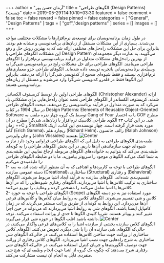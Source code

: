 +++
author = "آرمان حسن پور"
title = "الگوهای طراحی (Design Patterns) چیست؟" 
date = 2019-05-29T14:10:10+03:30
featured = false
comment = false
toc = false
reward = false
pinned = false
categories = [
	"General", "Design Patterns"
]
tags = [
    "gof","design patterns"
]
series = []
images = []
+++

در طول زمان برنامه‌نویسان برای توسعه‌ی نرم‌افزارها با مشکلات مختلفی مواجه می‌شدند. بسیاری از این مشکلات مستقل از زبان‌های برنامه‌نویسی و مشابه هم بودند. بنابراین برای حل این مشکلات راه‌حل‌های مختلفی ارائه شد که به بهترین روش حل و رفع این مشکلات الگوهای طراحی یا Design Pattern می‌گویند. به عبارت دیگر مجموعه‌‌‌ای از بهترین راه‌‌حل‌های مشکلات متداول در فرآیند برنامه‌نویسی نرم‌افزار را الگوهای طراحی می‌نامند. الگوهای طراحی برای حل مشکلات رایج در برنامه‌نویسی شی‌گرا به وسیله‌ی برنامه‌نویسانی باتجربه توسعه داده شده‌اند. الگوهای طراحی جزو معماری‌های نرم‌افزاری نیستند و فقط شیوه‌ای صحیح از کدنویسی شی‌گرا را ارائه می‌دهند. بنابراین این الگوها فقط در قلمرو کدنویسی شی‌گرا وارد می‌شوند و مستقل از زبان‌های برنامه‌نویسی هستند.
<!--more-->

الگوهای طراحی اولین بار توسط کریستوف الکساندر (Christopher Alexander) ارائه شدند. کریستوف الکساندر از الگوهای طراحی تحت عنوان راه‌حل‌هایی برای مشکلاتی یاد می‌کرد که به صورت متداول در فرآیند برنامه‌نویسی رخ می‌دهند. مبحث الگوهای طراحی در سال 1994 در کتاب Design Patterns: Elements of Reusable Object-Oriented Software توسط یک گروه چهار نفره ملقب به Gang of Four یا به اختصار GOF مطرح شد. در این  کتاب ۲۳ الگوی طراحی کلاسیک نرم‌افزار با زبان‌های شی‌گرا مطرح در آن زمان ++C و Smalltalk مورد بحث قرار گرفته است. چهار نویسنده‌ی این کتاب، اریک گاما (Erich Gamma)، ریچارد هلم (Richard Helm)، رالف جانسون (Ralph Johnson) و جان ولیزدس (John Vlissides) هستند.
![Center](/book.jpg#center)
<br>
طبقه‌بندی الگوهای طراحی
به دلیل این که الگوهای طراحی فراوانی وجود دارد نیاز به شیوه‌ای جهت سازماندهی آن‌ها داریم. در این بخش الگوهای طراحی را به گونه‌ای طبقه‌بندی می‌کند که بتوانیم به خانواده‌های الگوهای مربوطه ارجاع نماییم. این طبقه‌بندی به شما کمک می‌کند الگوهای موجود را سریع‌تر بیاموزید. ما با دو ضابطه الگوهای طراحی را طبقه‌بندی می‌کنیم:
<br>
1- الگوهای طراحی با توجه به کاربردها و اهدافی که به آن منظور ارائه شده اند، به سه دسته عمومی سازنده (Creational)، ساختاری (Structural) و رفتاری (Behavioral) تقسیم‌بندی شده‌اند. الگوهای سازنده به فرآیند ایجاد اشیا مربوط می‌شوند. الگوهای ساختاری به ترکیب کلاس‌ها یا اشیا می‌پردازند. الگوهای رفتاری شیوه‌هایی را که در آن‌ها کلاس‌ها یا اشیا تعامل می‌کنند را مشخص کرده و وظایف را توزیع می‌کنند.
<br>
2- الگوهای طراحی با توجه به حوزه (Scope) مورد استفاده نیز به دو دسته الگوهای کلاس و شی تقسیم می‌شوند. الگوهای کلاس به روابط میان کلاس‌ها و کلاس‌های فرعی آن‌ها می‌پردازد. این روابط به گونه‌ای از طریق وراثت مستقر می‌گردند که در زمان کامپایل ایستا باشند. الگوهای شی به روابط اشیا می‌پردازند که می‌تواند در حین اجرا تغییر کنند و پویاتر هستند. تقریبا کلیه‌ی الگوها تا حدی از وراثت استفاده می‌کنند. توجه داشته باشید اغلب الگوها در حوزه شی قرار می‌گیرند. 
![Center](/catalog.png#center)
<br>
الگوهای کلاس سازنده بخشی از سازنده اشیا را به کلاس‌های فرعی واگذار می‌کنند، در حالی‌که الگوها‌ی شی سازنده آن را با شی دیگری تعویض می‌کنند.
الگوهای کلاس ساختاری از وراثت جهت ساختن کلاس‌ها استفاده می‌کنند، در حالی‌که الگوهای شی ساختاری به شرح راه‌هایی جهت نصب اشیا می‌پردازد.
الگوهای کلاس رفتاری از وراثت جهت توصیف الگوریتم‌ها و جریان کنترل استفاده می‌کنند، در حالی‌که الگوهای شی رفتاری شرح می‌دهند که چگونه یک گروه از اشیا جهت انجام وظیفه‌ای که هیچ شی منفردی قابل به انجام آن نیست مشارکت می‌کنند.
